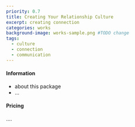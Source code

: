 ```yaml
---
priority: 0.7
title: Creating Your Relationship Culture
excerpt: creating connection
categories: works
background-image: works-sample.png #TODO change
tags:
  - culture
  - connection
  - communication
---
```


#### Information

- about this package
- ...

#### Pricing

....
